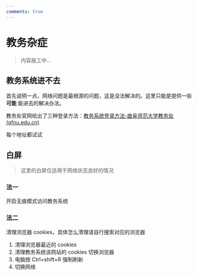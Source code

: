 ```yaml
---
comments: true
---
```


# 教务杂症

> 内容施工中...

## 教务系统进不去

首先说明一点，网络问题是最根源的问题，这是没法解决的。这里只能是提供一些 **可能** 能进去的解决办法。

教务处官网给出了三种登录方法：[教务系统登录方法-曲阜师范大学教务处 (qfnu.edu.cn)](https://jwc.qfnu.edu.cn/info/1103/2292.htm#/)

每个地址都试试

## 白屏

> 这里的白屏仅适用于网络状态良好的情况

### 法一

开启无痕模式访问教务系统

### 法二

清理浏览器 cookies，具体怎么清理请自行搜索对应的浏览器

1. 清理浏览器最近的 cookies 
2. 清理教务系统该网站的 cookies 切换浏览器 
3. 电脑按 Ctrl+shift+R 强制刷新
4.  切换网络
